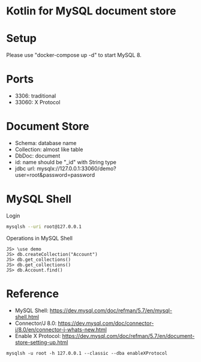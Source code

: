 Kotlin for MySQL document store
===============================


# Setup

Please use "docker-compose up -d" to start MySQL 8.

# Ports

* 3306: traditional
* 33060: X Protocol

# Document Store

* Schema: database name
* Collection: almost like table
* DbDoc: document
* id: name should be "_id" with String type
* jdbc url: mysqlx://127.0.0.1:33060/demo?user=root&password=password

# MySQL Shell

Login
```bash
mysqlsh --uri root@127.0.0.1
```
Operations in MySQL Shell

```
JS> \use demo
JS> db.createCollection("Account")
JS> db.get_collections()
JS> db.get_collections()
JS> db.Account.find()
```

# Reference

* MySQL Shell: https://dev.mysql.com/doc/refman/5.7/en/mysql-shell.html
* Connector/J 8.0: https://dev.mysql.com/doc/connector-j/8.0/en/connector-j-whats-new.html
* Enable X Protocol: https://dev.mysql.com/doc/refman/5.7/en/document-store-setting-up.html
```
mysqlsh -u root -h 127.0.0.1 --classic --dba enableXProtocol
```
